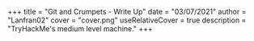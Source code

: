 +++
title = "Git and Crumpets - Write Up"
date = "03/07/2021"
author = "Lanfran02"
cover = "cover.png"
useRelativeCover = true
description = "TryHackMe's medium level machine."
+++


